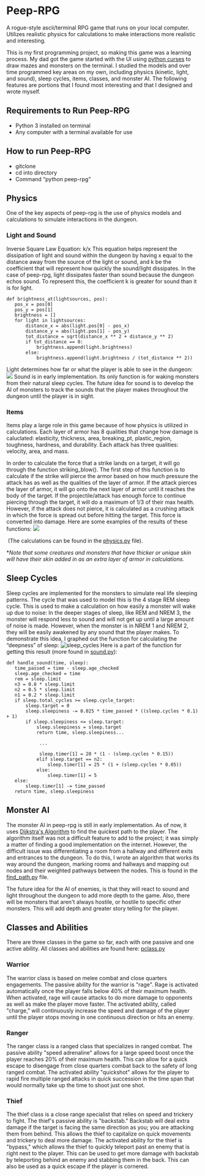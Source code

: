 # Peep-RPG
A rogue-style ascii/terminal RPG game that runs on your local computer. Utilizes realistic physics for calculations to make interactions more realistic and interesting.


This is my first programming project, so making this game was a learning process. My dad got the game started with the UI using [python curses](https://docs.python.org/3/howto/curses.html) to draw mazes and monsters on the terminal. I studied the models and over time programmed key areas on my own, including physics (kinetic, light, and sound), sleep cycles, items, classes, and monster AI. The following features are portions that I found most interesting and that I designed and wrote myself.
## Requirements to Run Peep-RPG
- Python 3 installed on terminal
- Any computer with a terminal available for use
## How to run Peep-RPG
- gitclone
- cd into directory
- Command “python peep-rpg”
## Physics
One of the key aspects of peep-rpg is the use of physics models and calculations to simulate interactions in the dungeon.
### Light and Sound
Inverse Square Law Equation: k/x
This equation helps represent the dissipation of light and sound within the dungeon by having x equal to the distance away from the source of the light or sound, and k be the coefficient that will represent how quickly the sound/light dissipates. In the case of peep-rpg, light dissipates faster than sound because the dungeon echos sound. To represent this, the coefficient k is greater for sound than it is for light.
```
def brightness_at(lightsources, pos):
   pos_x = pos[0]
   pos_y = pos[1]
   brightness = []
   for light in lightsources:
       distance_x = abs(light.pos[0] - pos_x)
       distance_y = abs(light.pos[1] - pos_y)
       tot_distance = sqrt(distance_x ** 2 + distance_y ** 2)
       if tot_distance == 0:
           brightness.append(light.brightness)
       else:
           brightness.append(light.brightness / (tot_distance ** 2))
```



Light determines how far or what the player is able to see in the dungeon:
![](light_peep-rpg.png)
Sound is in early implementation. Its only function is for waking monsters from their natural sleep cycles. The future idea for sound is to develop the AI of monsters to track the sounds that the player makes throughout the dungeon until the player is in sight.


### Items
Items play a large role in this game because of how physics is utilized in calculations. Each layer of armor has 8 qualities that change how damage is caluclated: elasticity, thickness, area, breaking_pt, plastic_region, toughness, hardness, and durability. Each attack has three qualities: velocity, area, and mass.


In order to calculate the force that a strike lands on a target, it will go through the function striking_blow(). The first step of this function is to calculate if the strike will pierce the armor based on how much pressure the attack has as well as the qualities of the layer of armor. If the attack pierces the layer of armor, it will go onto the next layer of armor until it reaches the body of the target. If the projectile/attack has enough force to continue piercing through the target, it will do a maximum of 1/3 of their max health. However, if the attack does not pierce, it is calculated as a crushing attack in which the force is spread out before hitting the target. This force is converted into damage. Here are some examples of the results of these functions:
![](outputs_physics.PNG)


 (The calculations can be found in the [physics.py](https://github.com/JeffBoss625/peep-rpg/blob/c0fceb824f74b2340e7d783eba5b350063767049/lib/items/physics.py#L1C1-L1C1) file).


**Note that some creatures and monsters that have thicker or unique skin will have their skin added in as an extra layer of armor in calculations.*
## Sleep Cycles
Sleep cycles are implemented for the monsters to simulate real life sleeping patterns. The cycle that was used to model this is the 4 stage REM sleep cycle. This is used to make a calculation on how easily a monster will wake up due to noise: In the deeper stages of sleep, like REM and NREM 3, the monster will respond less to sound and will not get up until a large amount of noise is made. However, when the monster is in NREM 1 and NREM 2, they will be easily awakened by any sound that the player makes. To demonstrate this idea, I graphed out the function for calculating the “deepness” of sleep:
![sleep_cycles](sleepcycles.png)
Here is a part of the function for getting this result (more found in [sound.py](https://github.com/JeffBoss625/peep-rpg/blob/b81cc95dd393fc92573ab17a1129d4c1545f70ae/lib/items/sound.py#L67)):
```
def handle_sound(time, sleep):
   time_passed = time - sleep.age_checked
   sleep.age_checked = time
   rem = sleep.limit
   n3 = 0.8 * sleep.limit
   n2 = 0.5 * sleep.limit
   n1 = 0.2 * sleep.limit
   if sleep.total_cycles >= sleep.cycle_target:
       sleep.target = 0
       sleep.sleepiness -= 0.025 * time_passed * ((sleep.cycles * 0.1) + 1)
       if sleep.sleepiness <= sleep.target:
           sleep.sleepiness = sleep.target
           return time, sleep.sleepiness...  

            ...

            sleep.timer[1] = 20 * (1 - (sleep.cycles * 0.15))
           elif sleep.target == n2:
               sleep.timer[1] = 25 * (1 + (sleep.cycles * 0.05))
           else:
               sleep.timer[1] = 5
   else:
       sleep.timer[1] -= time_passed
   return time, sleep.sleepiness
```


## Monster AI
The monster AI in peep-rpg is still in early implementation. As of now, it uses [Dijkstra's Algorithm](https://www.geeksforgeeks.org/dijkstras-shortest-path-algorithm-greedy-algo-7/) to find the quickest path to the player. The algorithm itself was not a difficult feature to add to the project; it was simply a matter of finding a good implementation on the internet. However, the difficult issue was differentiating a room from a hallway and different exits and entrances to the dungeon. To do this, I wrote an algorithm that works its way around the dungeon, marking rooms and hallways and mapping out nodes and their weighted pathways between the nodes. This is found in the [find_path.py](https://github.com/JeffBoss625/peep-rpg/blob/a9f028137b327e69b7c45360a1f78ef452945327/lib/find_path.py#L1) file.


The future idea for the AI of enemies, is that they will react to sound and light throughout the dungeon to add more depth to the game. Also, there will be monsters that aren't always hostile, or hostile to specific other monsters. This will add depth and greater story telling for the player.


## Classes and Abilities
There are three classes in the game so far, each with one passive and one active ability. All classes and abilities are found here: [pclass.py](https://github.com/JeffBoss625/peep-rpg/blob/36c75792de6a4603c3c7b58e216c2eb666a0f46a/lib/pclass.py#L1)
### Warrior
The warrior class is based on melee combat and close quarters engagements. The passive ability for the warrior is "rage". Rage is activated automatically once the player falls below 40% of their maximum health. When activated, rage will cause attacks to do more damage to opponents as well as make the player move faster. The activated ability, called "charge," will continuously increase the speed and damage of the player until the player stops moving in one continuous direction or hits an enemy.
### Ranger
The ranger class is a ranged class that specializes in ranged combat. The passive ability "speed adrenaline" allows for a large speed boost once the player reaches 20% of their maximum health. This can allow for a quick escape to disengage from close quarters combat back to the safety of long ranged combat. The activated ability "quickshot" allows for the player to rapid fire multiple ranged attacks in quick succession in the time span that would normally take up the time to shoot just one shot.
### Thief
The thief class is a close range specialist that relies on speed and trickery to fight. The thief's passive ability is "backstab." Backstab will deal extra damage if the target is facing the same direction as you; you are attacking them from behind. This allows the thief to capitalize on quick movements and trickery to deal more damage. The activated ability for the thief is "bypass," which allows the thief to quickly teleport past an enemy that is right next to the player. This can be used to get more damage with backstab by teleporting behind an enemy and stabbing them in the back. This can also be used as a quick escape if the player is cornered.